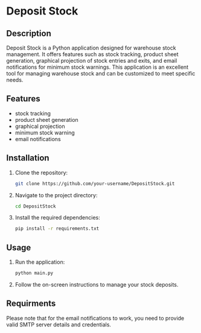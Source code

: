 # Deposit Stock

## Description

Deposit Stock is a Python application designed for warehouse stock management. It offers features such as stock tracking, product sheet generation, graphical projection of stock entries and exits, and email notifications for minimum stock warnings. This application is an excellent tool for managing warehouse stock and can be customized to meet specific needs.

## Features

- stock tracking
- product sheet generation
- graphical projection
- minimum stock warning
- email notifications

## Installation

1. Clone the repository:

    ```bash
    git clone https://github.com/your-username/DepositStock.git
    ```

2. Navigate to the project directory:

    ```bash
    cd DepositStock
    ```

3. Install the required dependencies:

    ```bash
    pip install -r requirements.txt
    ```

## Usage

1. Run the application:

    ```bash
    python main.py
    ```

2. Follow the on-screen instructions to manage your stock deposits.

## Requirments
Please note that for the email notifications to work, you need to provide valid SMTP server details and credentials.
